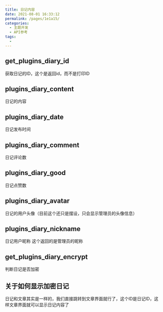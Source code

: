 ```yaml
---
title: 日记内容
date: 2021-08-01 16:33:12
permalink: /pages/1e1a15/
categories:
  - 主题开发
  - API参考
tags:
  - 
---
```

## get_plugins_diary_id

获取日记的ID，这个是返回id，而不是打印ID

## plugins_diary_content

日记的内容

## plugins_diary_date

日记发布时间

## plugins_diary_comment

日记评论数

## plugins_diary_good

日记点赞数

## plugins_diary_avatar

日记的用户头像（目前这个还只是摆设，只会显示管理员的头像信息）

## plugins_diary_nickname

日记用户昵称 这个返回的是管理员的昵称

## get_plugins_diary_encrypt

判断日记是否加密

## 关于如何显示加密日记

日记和文章其实是一样的，我们直接跳转到文章界面就行了，这个ID是日记ID，这样文章界面就可以显示日记内容了